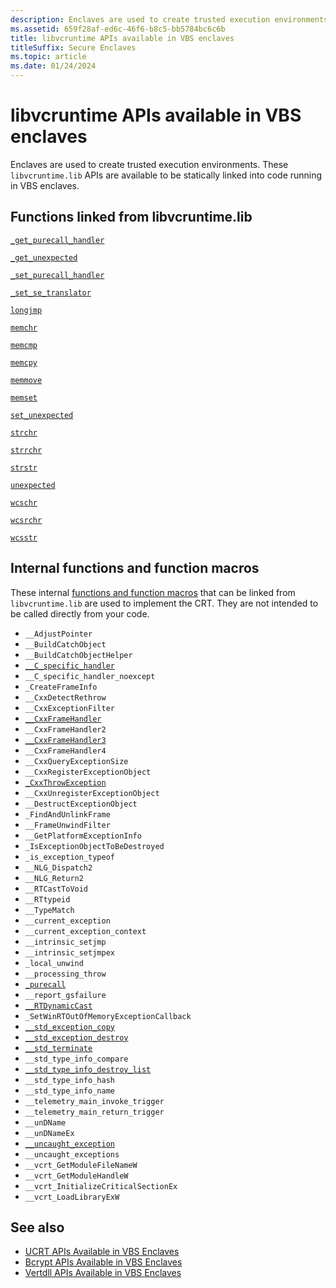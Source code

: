 ```yaml
---
description: Enclaves are used to create trusted execution environments. These libvcruntime.lib APIs are available to to be statically linked into developers' code in VBS enclaves.
ms.assetid: 659f28af-ed6c-46f6-b8c5-bb5784bc6c6b
title: libvcruntime APIs available in VBS enclaves
titleSuffix: Secure Enclaves
ms.topic: article
ms.date: 01/24/2024
---
```


# libvcruntime APIs available in VBS enclaves

Enclaves are used to create trusted execution environments. These `libvcruntime.lib` APIs are available to be statically linked into code running in VBS enclaves.

## Functions linked from libvcruntime.lib

[`_get_purecall_handler`](/cpp/c-runtime-library/reference/get-purecall-handler-set-purecall-handler)

[`_get_unexpected`](/cpp/c-runtime-library/reference/get-unexpected)

[`_set_purecall_handler`](/cpp/c-runtime-library/reference/get-purecall-handler-set-purecall-handler)

[`_set_se_translator`](/cpp/c-runtime-library/reference/set-se-translator)

[`longjmp`](/cpp/c-runtime-library/reference/longjmp)

[`memchr`](/cpp/c-runtime-library/reference/memchr-wmemchr)

[`memcmp`](/cpp/c-runtime-library/reference/memcmp-wmemcmp)

[`memcpy`](/cpp/c-runtime-library/reference/memcpy-wmemcpy)

[`memmove`](/cpp/c-runtime-library/reference/memmove-wmemmove)

[`memset`](/cpp/c-runtime-library/reference/memset-wmemset)

[`set_unexpected`](/cpp/c-runtime-library/reference/set-unexpected-crt)

[`strchr`](/cpp/c-runtime-library/reference/strchr-wcschr-mbschr-mbschr-l)

[`strrchr`](/cpp/c-runtime-library/reference/strrchr-wcsrchr-mbsrchr-mbsrchr-l)

[`strstr`](/cpp/c-runtime-library/reference/strstr-wcsstr-mbsstr-mbsstr-l)

[`unexpected`](/cpp/c-runtime-library/reference/unexpected-crt)

[`wcschr`](/cpp/c-runtime-library/reference/strchr-wcschr-mbschr-mbschr-l)

[`wcsrchr`](/cpp/c-runtime-library/reference/strrchr-wcsrchr-mbsrchr-mbsrchr-l)

[`wcsstr`](/cpp/c-runtime-library/reference/strstr-wcsstr-mbsstr-mbsstr-l)

## Internal functions and function macros

These internal [functions and function macros](/cpp/c-runtime-library/internal-crt-globals-and-functions#internal-crt-functions-and-function-macros) that can be linked from `libvcruntime.lib` are used to implement the CRT. They are not intended to be called directly from your code.

- `__AdjustPointer`
- `__BuildCatchObject`
- `__BuildCatchObjectHelper`
- [`__C_specific_handler`](/windows/win32/devnotes/--c-specific-handler2)
- `__C_specific_handler_noexcept`
- `_CreateFrameInfo`
- `__CxxDetectRethrow`
- `__CxxExceptionFilter`
- [`__CxxFrameHandler`](/cpp/c-runtime-library/cxxframehandler)
- `__CxxFrameHandler2`
- [`__CxxFrameHandler3`](../Memory/cxxframehandler3.md)
- `__CxxFrameHandler4`
- `__CxxQueryExceptionSize`
- `__CxxRegisterExceptionObject`
- [`_CxxThrowException`](/cpp/c-runtime-library/reference/cxxthrowexception)
- `__CxxUnregisterExceptionObject`
- `__DestructExceptionObject`
- `_FindAndUnlinkFrame`
- `__FrameUnwindFilter`
- `__GetPlatformExceptionInfo`
- `_IsExceptionObjectToBeDestroyed`
- `_is_exception_typeof`
- `__NLG_Dispatch2`
- `__NLG_Return2`
- `__RTCastToVoid`
- `__RTtypeid`
- `__TypeMatch`
- `__current_exception`
- `__current_exception_context`
- `__intrinsic_setjmp`
- `__intrinsic_setjmpex`
- `_local_unwind`
- `__processing_throw`
- [`_purecall`](/cpp/c-runtime-library/reference/purecall)
- `__report_gsfailure`
- [`__RTDynamicCast`](/cpp/c-runtime-library/rtdynamiccast)
- `_SetWinRTOutOfMemoryExceptionCallback`
- [`__std_exception_copy`](../Memory/stdexceptioncopy.md)
- [`__std_exception_destroy`](../Memory/stdexceptiondestroy.md)
- [`__std_terminate`](../Memory/stdterminate.md)
- `__std_type_info_compare`
- [`__std_type_info_destroy_list`](../Memory/stdtypeinfodestroylist.md)
- `__std_type_info_hash`
- `__std_type_info_name`
- `__telemetry_main_invoke_trigger`
- `__telemetry_main_return_trigger`
- `__unDName`
- `__unDNameEx`
- [`__uncaught_exception`](/cpp/c-runtime-library/reference/uncaught-exception)
- `__uncaught_exceptions`
- `__vcrt_GetModuleFileNameW`
- `__vcrt_GetModuleHandleW`
- `__vcrt_InitializeCriticalSectionEx`
- `__vcrt_LoadLibraryExW`

## See also

- [UCRT APIs Available in VBS Enclaves](enclaves-available-in-ucrt.md)
- [Bcrypt APIs Available in VBS Enclaves](enclaves-available-in-bcrypt.md)
- [Vertdll APIs Available in VBS Enclaves](enclaves-available-in-vertdll.md)
